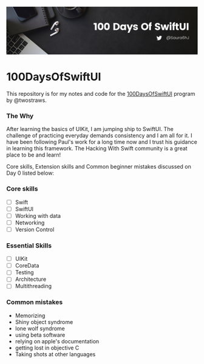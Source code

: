 ![alt text](https://github.com/SaurabhJamadagni/100DaysOfSwiftUI/blob/master/Images/banner.png)

# 100DaysOfSwiftUI

This repository is for my notes and code for the [100DaysOfSwiftUI](https://www.hackingwithswift.com/100/swiftui) program by @twostraws.

### The Why
After learning the basics of UIKit, I am jumping ship to SwiftUI. The challenge of practicing everyday demands consistency and I am all for it. I have been following Paul's work for a long time now and I trust his guidance in learning this framework. The Hacking With Swift community is a great place to be and learn! 

Core skills, Extension skills and Common beginner mistakes discussed on Day 0 listed below:

### Core skills
- [ ] Swift
- [ ] SwiftUI
- [ ] Working with data
- [ ] Networking
- [ ] Version Control

### Essential Skills
- [ ] UIKit
- [ ] CoreData
- [ ] Testing
- [ ] Architecture
- [ ] Multithreading

### Common mistakes
- Memorizing
- Shiny object syndrome
- lone wolf syndrome
- using beta software
- relying on apple's documentation
- getting lost in objective C
- Taking shots at other languages
